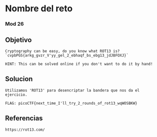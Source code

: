 # Nombre del reto
### Mod 26	
## Objetivo
```
Cryptography can be easy, do you know what ROT13 is? `cvpbPGS{arkg_gvzr_V'yy_gel_2_ebhaqf_bs_ebg13_jdJBFOXJ}`

HINT: This can be solved online if you don't want to do it by hand!
```
## Solucion
``` shell 
Utilizamos 'ROT13' para desencriptar la bandera que nos da el ejercicio.

FLAG: picoCTF{next_time_I'll_try_2_rounds_of_rot13_wqWOSBKW}
```
## Referencias
```
https://rot13.com/
```
